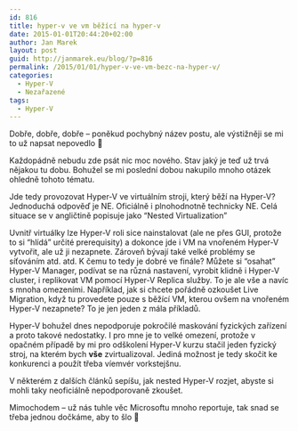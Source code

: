 ```yaml
---
id: 816
title: hyper-v ve vm běžící na hyper-v
date: 2015-01-01T20:44:20+02:00
author: Jan Marek
layout: post
guid: http://janmarek.eu/blog/?p=816
permalink: /2015/01/01/hyper-v-ve-vm-bezc-na-hyper-v/
categories:
  - Hyper-V
  - Nezařazené
tags:
  - Hyper-V
---
```

Dobře, dobře, dobře – poněkud pochybný název postu, ale výstižněji se mi to už napsat nepovedlo 🙂

Každopádně nebudu zde psát nic moc nového. Stav jaký je teď už trvá nějakou tu dobu. Bohužel se mi poslední dobou nakupilo mnoho otázek ohledně tohoto tématu.

Jde tedy provozovat Hyper-V ve virtuálním stroji, který běží na Hyper-V? Jednoduchá odpověď je NE. Oficiálně i plnohodnotně technicky NE. Celá situace se v angličtině popisuje jako “Nested Virtualization”

<!--more Přečtěte si více!-->

Uvnitř virtuálky lze Hyper-V roli sice nainstalovat (ale ne přes GUI, protože to si “hlídá” určité prerequisity) a dokonce jde i VM na vnořeném Hyper-V vytvořit, ale už ji nezapnete. Zároveň bývají také velké problémy se síťováním atd. atd. K čemu to tedy je dobré ve finále? Můžete si “osahat” Hyper-V Manager, podívat se na různá nastavení, vyrobit klidně i Hyper-V cluster, i replikovat VM pomocí Hyper-V Replica služby. To je ale vše a navíc s mnoha omezeními. Například, jak si chcete pořádně ozkoušet Live Migration, když tu provedete pouze s běžící VM, kterou ovšem na vnořeném Hyper-V nezapnete? To je jen jeden z mála příkladů.

Hyper-V bohužel dnes nepodporuje pokročilé maskování fyzických zařízení a proto takové nedostatky. I pro mne je to velké omezení, protože v opačném případě by mi pro odškolení Hyper-V kurzu stačil jeden fyzický stroj, na kterém bych **vše** zvirtualizoval. Jediná možnost je tedy skočit ke konkurenci a použít třeba víemvér vorkstejšnu.

V některém z dalších článků sepíšu, jak nested Hyper-V rozjet, abyste si mohli taky neoficiálně nepodporovaně zkoušet.

Mimochodem – už nás tuhle věc Microsoftu mnoho reportuje, tak snad se třeba jednou dočkáme, aby to šlo 🙂
